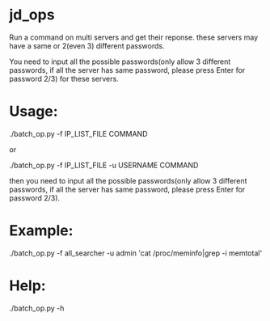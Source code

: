 # jd_ops

Run a command on multi servers and get their reponse. these servers may have a same or 2(even 3) different passwords.

You need to input all the possible passwords(only allow 3 different passwords, if all the server has same password, please press Enter for password 2/3) for these servers.

# Usage:

./batch_op.py -f IP_LIST_FILE COMMAND

or

./batch_op.py -f IP_LIST_FILE -u USERNAME COMMAND

then you need to input all the possible passwords(only allow 3 different passwords, if all the server has same password, please press Enter for password 2/3).

# Example:

./batch_op.py -f all_searcher -u admin 'cat /proc/meminfo|grep -i memtotal'


# Help:

./batch_op.py -h
